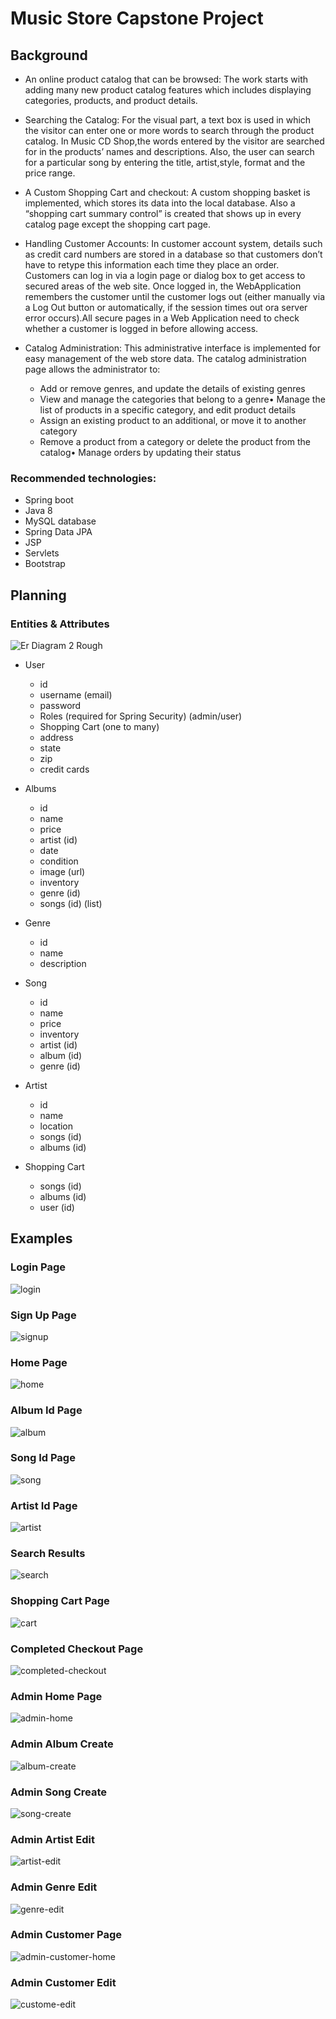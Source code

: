 # Music Store Capstone Project

## Background

- An online product catalog that can be browsed: The work starts with adding many new product catalog features which includes displaying categories, products, and product details.

- Searching the Catalog: For the visual part, a text box is used in which the visitor can enter one or more words to search through the product catalog. In Music CD Shop,the words entered by the visitor are searched for in the products’ names and descriptions. Also, the user can search for a particular song by entering the title, artist,style, format and the price range.

- A Custom Shopping Cart and checkout: A custom shopping basket is implemented, which stores its data into the local database. Also a “shopping cart summary control” is created that shows up in every catalog page except the shopping cart page.

- Handling Customer Accounts: In customer account system, details such as credit card numbers are stored in a database so that customers don’t have to retype this information each time they place an order. Customers can log in via a login page or dialog box to get access to secured areas of the web site. Once logged in, the WebApplication remembers the customer until the customer logs out (either manually via a Log Out button or automatically, if the session times out ora server error occurs).All secure pages in a Web Application need to check whether a customer is logged in before allowing access.

- Catalog Administration: This administrative interface is implemented for easy management of the web store data. The catalog administration page allows the administrator to:
  - Add or remove genres, and update the details of existing genres
  - View and manage the categories that belong to a genre• Manage the list of products in a specific category, and edit product details
  - Assign an existing product to an additional, or move it to another category
  - Remove a product from a category or delete the product from the catalog• Manage orders by updating their status

### Recommended technologies:

- Spring boot
- Java 8
- MySQL database
- Spring Data JPA
- JSP
- Servlets
- Bootstrap

## Planning

### Entities & Attributes

![Er Diagram 2 Rough](https://user-images.githubusercontent.com/58124052/109669263-8e8daf80-7b37-11eb-8546-92de30eeabec.png)

- User

  - id
  - username (email)
  - password
  - Roles (required for Spring Security) (admin/user)
  - Shopping Cart (one to many)
  - address
  - state
  - zip
  - credit cards

- Albums

  - id
  - name
  - price
  - artist (id)
  - date
  - condition
  - image (url)
  - inventory
  - genre (id)
  - songs (id) (list)

- Genre

  - id
  - name
  - description

- Song

  - id
  - name
  - price
  - inventory
  - artist (id)
  - album (id)
  - genre (id)

- Artist

  - id
  - name
  - location
  - songs (id)
  - albums (id)

- Shopping Cart
  - songs (id)
  - albums (id)
  - user (id)

## Examples

### Login Page

![login](https://user-images.githubusercontent.com/58124052/110174881-74b5cc00-7dc6-11eb-8278-6ccdb432470f.png)

### Sign Up Page

![signup](https://user-images.githubusercontent.com/58124052/110174884-75e6f900-7dc6-11eb-9a41-4d98d4515daa.png)

### Home Page

![home](https://user-images.githubusercontent.com/58124052/110176365-c8c1b000-7dc8-11eb-95ca-82c3474bc892.png)

### Album Id Page

![album](https://user-images.githubusercontent.com/58124052/110176962-c9a71180-7dc9-11eb-83a9-e0b85ef391f2.png)

### Song Id Page

![song](https://user-images.githubusercontent.com/58124052/110176929-b85e0500-7dc9-11eb-85d6-eb5ea457f72e.png)

### Artist Id Page

![artist](https://user-images.githubusercontent.com/58124052/110176357-c8291980-7dc8-11eb-905d-1887bb45da7a.png)

### Search Results

![search](https://user-images.githubusercontent.com/58124052/110176368-c95a4680-7dc8-11eb-984c-f44f28b70e03.png)

### Shopping Cart Page

![cart](https://user-images.githubusercontent.com/58124052/110176360-c8291980-7dc8-11eb-9426-522982fe84b6.png)

### Completed Checkout Page

![completed-checkout](https://user-images.githubusercontent.com/58124052/110176361-c8291980-7dc8-11eb-95c9-5196585cb567.png)

### Admin Home Page

![admin-home](https://user-images.githubusercontent.com/58124052/110176354-c7908300-7dc8-11eb-8d6b-e3876c626dce.png)

### Admin Album Create

![album-create](https://user-images.githubusercontent.com/58124052/110176355-c7908300-7dc8-11eb-8bfe-ca7f7fd07de2.png)

### Admin Song Create

![song-create](https://user-images.githubusercontent.com/58124052/110176371-c95a4680-7dc8-11eb-878b-6c0d1fe885e5.png)

### Admin Artist Edit

![artist-edit](https://user-images.githubusercontent.com/58124052/110176356-c7908300-7dc8-11eb-9ac7-dd135023ead9.png)

### Admin Genre Edit

![genre-edit](https://user-images.githubusercontent.com/58124052/110176364-c8c1b000-7dc8-11eb-8cc2-fa4c5c537ed9.png)

### Admin Customer Page

![admin-customer-home](https://user-images.githubusercontent.com/58124052/110176353-c6f7ec80-7dc8-11eb-8492-b80d600c5903.png)

### Admin Customer Edit

![custome-edit](https://user-images.githubusercontent.com/58124052/110176362-c8291980-7dc8-11eb-89ad-dcc2781dde20.png)
